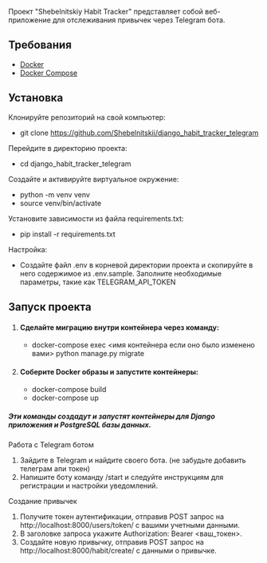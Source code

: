Проект "Shebelnitskiy Habit Tracker" представляет собой веб-приложение для отслеживания привычек через Telegram бота.

## Требования

- [Docker](https://www.docker.com/)
- [Docker Compose](https://docs.docker.com/compose/)

## Установка
Клонируйте репозиторий на свой компьютер:
- git clone https://github.com/Shebelnitskii/django_habit_tracker_telegram

Перейдите в директорию проекта:
- cd django_habit_tracker_telegram

Создайте и активируйте виртуальное окружение:
- python -m venv venv
- source venv/bin/activate

Установите зависимости из файла requirements.txt:
- pip install -r requirements.txt

Настройка:
- Создайте файл .env в корневой директории проекта и скопируйте в него содержимое из .env.sample. Заполните необходимые параметры, такие как TELEGRAM_API_TOKEN

## Запуск проекта
1. #### Сделайте миграцию внутри контейнера через команду:
   - docker-compose exec <имя контейнера если оно было изменено вами> python manage.py migrate      
2. #### Соберите Docker образы и запустите контейнеры:
    - docker-compose build
    - docker-compose up
##### Эти команды создадут и запустят контейнеры для Django приложения и PostgreSQL базы данных.

Работа с Telegram ботом
1) Зайдите в Telegram и найдите своего бота. (не забудьте добавить телеграм апи токен)
2) Напишите боту команду /start и следуйте инструкциям для регистрации и настройки уведомлений.

Создание привычек
1) Получите токен аутентификации, отправив POST запрос на http://localhost:8000/users/token/ с вашими учетными данными.
2) В заголовке запроса укажите Authorization: Bearer <ваш_токен>.
3) Создайте новую привычку, отправив POST запрос на http://localhost:8000/habit/create/ с данными о привычке.